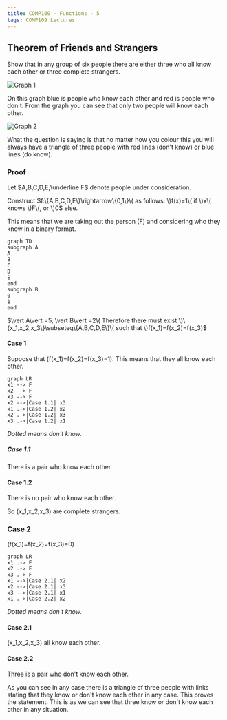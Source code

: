 ```yaml
---
title: COMP109 - Functions - 5
tags: COMP109 Lectures
---
```

## Theorem of Friends and Strangers
Show that in any group of six people there are either three who all know each other or three complete strangers.

![Graph 1]({{site.baseurl}}/assets/COMP109/Lectures/2020-11-13-3-1.png)

On this graph blue is people who know each other and red is people who don't. From the graph you can see that only two people will know each other.

![Graph 2]({{site.baseurl}}/assets/COMP109/Lectures/2020-11-13-3-2.png)

What the question is saying is that no matter how you colour this you will always have a triangle of three people with red lines (don't know) or blue lines (do know).

### Proof
Let $A,B,C,D,E,\underline F$ denote people under consideration.

Construct $f:\{A,B,C,D,E\}\rightarrow\{0,1\}\( as follows: \)f(x)=1\( if \)x\( knows \)F\(, or \)0$ else. 

This means that we are taking out the person \(F\) and considering who they know in a binary format.

```mermaid
graph TD
subgraph A
A
B
C
D
E
end
subgraph B
0
1
end
```

$\vert A\vert =5, \vert B\vert =2\( Therefore there must exist \)\{x_1,x_2,x_3\}\subseteq\{A,B,C,D,E\}\( such that \)f(x_1)=f(x_2)=f(x_3)$

#### Case 1
Suppose that \(f(x_1)=f(x_2)=f(x_3)=1\). This means that they all know each other.

```mermaid
graph LR
x1 --> F
x2 --> F
x3 --> F
x2 -->|Case 1.1| x3
x1 .->|Case 1.2| x2
x2 .->|Case 1.2| x3
x3 .->|Case 1.2| x1
```
*Dotted means don't know.*

##### Case 1.1
There is a pair who know each other.

#### Case 1.2
There is no pair who know each other. 

So \(x_1,x_2,x_3\) are complete strangers.

### Case 2
\(f(x_1)=f(x_2)=f(x_3)=0\)

```mermaid
graph LR
x1 .-> F
x2 .-> F
x3 .-> F
x1 -->|Case 2.1| x2
x2 -->|Case 2.1| x3
x3 -->|Case 2.1| x1
x1 .->|Case 2.2| x2
```
*Dotted means don't know.*

#### Case 2.1
\(x_1,x_2,x_3\) all know each other.

#### Case 2.2
Three is a pair who don't know each other.

As you can see in any case there is a triangle of three people with links stating that they know or don't know each other in any case. This proves the statement. This is as we can see that three know or don't know each other in any situation.
